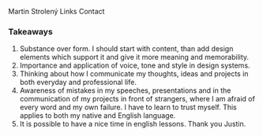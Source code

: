 Martin Strolený
Links
Contact


### Takeaways
1. Substance over form. I should start with content, than add design elements which support it and give it more meaning and memorability.
2. Importance and application of voice, tone and style in design systems.
3. Thinking about how I communicate my thoughts, ideas and projects in both everyday and professional life.
4. Awareness of mistakes in my speeches, presentations and in the communication of my projects in front of strangers, where I am afraid of every word and my own failure. I have to learn to trust myself. This applies to both my native and English language.
5. It is possible to have a nice time in english lessons. Thank you Justin.
